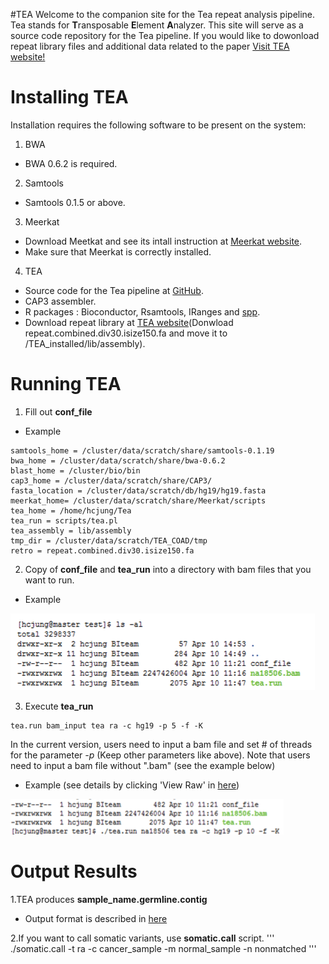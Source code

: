 #TEA
Welcome to the companion site for the Tea repeat analysis pipeline. Tea stands for **T**ransposable **E**lement **A**nalyzer. This site will serve as a source code repository for the Tea pipeline. If you would like to dowonload repeat library files and additional data related to the paper [Visit TEA website!](http://compbio.med.harvard.edu/Tea/)
# Installing TEA
Installation requires the following software to be present on the system: 

1. BWA
 * BWA 0.6.2 is required. 
2. Samtools
 * Samtools 0.1.5 or above. 
3. Meerkat
 * Download Meetkat and see its intall instruction at [Meerkat website](http://compbio.med.harvard.edu/Meerkat/). 
  * Make sure that Meerkat is correctly installed.  
4. TEA
 * Source code for the Tea pipeline at [GitHub](https://github.com/hastj7373/TEA).
 * CAP3 assembler.
 * R packages : Bioconductor, Rsamtools, IRanges and [spp](http://compbio.med.harvard.edu/Supplements/ChIP-seq/).
 * Download repeat library at [TEA website](http://compbio.med.harvard.edu/Tea/)(Donwload repeat.combined.div30.isize150.fa and move it to /TEA_installed/lib/assembly). 

# Running TEA

1. Fill out **conf_file**
 * Example
 ```
samtools_home = /cluster/data/scratch/share/samtools-0.1.19
bwa_home = /cluster/data/scratch/share/bwa-0.6.2
blast_home = /cluster/bio/bin
cap3_home = /cluster/data/scratch/share/CAP3/
fasta_location = /cluster/data/scratch/db/hg19/hg19.fasta
meerkat_home= /cluster/data/scratch/share/Meerkat/scripts
tea_home = /home/hcjung/Tea
tea_run = scripts/tea.pl
tea_assembly = lib/assembly
tmp_dir = /cluster/data/scratch/TEA_COAD/tmp
retro = repeat.combined.div30.isize150.fa
```
2. Copy of **conf_file** and **tea_run** into a directory with bam files that you want to run. 
 * Example
 
  ![Image of secondstep](https://github.com/hastj7373/TEA/blob/master/second_step.gif)

3. Execute **tea_run** 
 ```
 tea.run bam_input tea ra -c hg19 -p 5 -f -K
 ```
 In the current version, users need to input a bam file and set # of threads for the parameter *-p* (Keep other parameters like above). Note that users need to input a bam file without ".bam" (see the example below)
  * Example (see details by clicking 'View Raw' in [here](https://github.com/hastj7373/TEA/blob/master/Example.docx))
  
  ![Image of thridstep](https://github.com/hastj7373/TEA/blob/master/third_step.gif)
 
# Output Results

1.TEA produces **sample_name.germline.contig**
 * Output format is described in [here](https://github.com/hastj7373/TEA/blob/master/output_format.txt)

2.If you want to call somatic variants, use **somatic.call** script. 
 '''
 ./somatic.call -t ra -c cancer_sample -m normal_sample -n nonmatched
'''